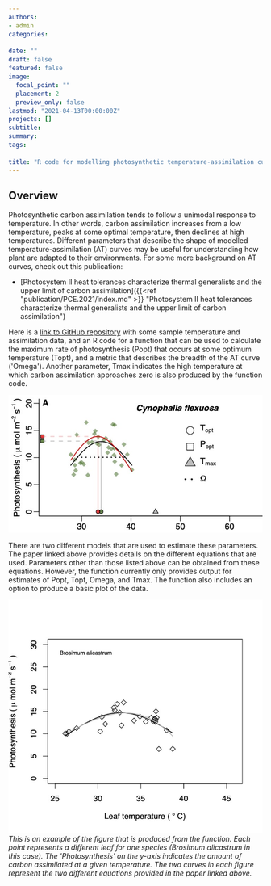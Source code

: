 ```yaml
---
authors:
- admin
categories:

date: ""
draft: false
featured: false
image:
  focal_point: ""
  placement: 2
  preview_only: false
lastmod: "2021-04-13T00:00:00Z"
projects: []
subtitle: 
summary: 
tags:

title: "R code for modelling photosynthetic temperature-assimilation curves"
---
```


## Overview
Photosynthetic carbon assimilation tends to follow a unimodal response to temperature. In other words, carbon assimilation increases from a low temperature, peaks at some optimal temperature, then declines at high temperatures. Different parameters that describe the shape of modelled temperature-assimilation (AT) curves may be useful for understanding how plant are adapted to their environments. For some more background on AT curves, check out this publication:
* [Photosystem II heat tolerances characterize thermal generalists and the upper limit of carbon assimilation]({{<ref "publication/PCE.2021/index.md" >}} "Photosystem II heat tolerances characterize thermal generalists and the upper limit of carbon assimilation")<br>

Here is a [link to GitHub repository](https://github.com/tmoreperez/AT_Curve_function) with some sample temperature and assimilation data, and an R code for a function that can be used to calculate the  maximum rate of photosynthesis (Popt) that occurs at some optimum temperature (Topt), and a metric that describes the breadth of the AT curve ('Omega'). Another parameter, Tmax indicates the high temperature at which carbon assimilation approaches zero is also produced by the function code. 

![Figure 1](Fig.1-Example.TA.&.HT.Curve.color.jpg)


There are two different models that are used to estimate these parameters. The paper linked above provides details on the different equations that are used. Parameters other than those listed above can be obtained from these equations. However, the function currently only provides output for estimates of Popt, Topt, Omega, and Tmax. The function also includes an option to produce a basic plot of the data.<br>

![Figure 2](AT_Curve_Function_plot.jpg)
*This is an example of the figure that is produced from the function. Each point represents a different leaf for one species (Brosimum alicastrum in this case). The 'Photosynthesis' on the y-axis indicates the amount of carbon assimilated at a given temperature. The two curves in each figure represent the two different equations provided in the paper linked above.*
